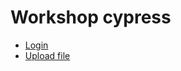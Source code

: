 # Workshop cypress
* [Login](https://demo-login-workshop.vercel.app/)
* [Upload file](http://nervgh.github.io/pages/angular-file-upload/examples/simple/)
